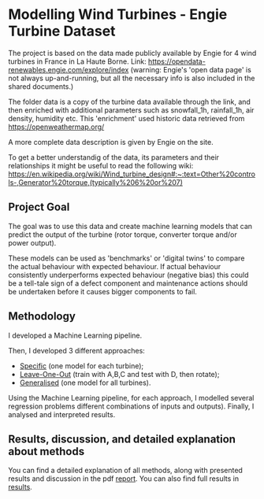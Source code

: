 # Modelling Wind Turbines - Engie Turbine Dataset

The project is based on the data made publicly available by Engie for 4 wind turbines in France in La Haute Borne.
Link: https://opendata-renewables.engie.com/explore/index
(warning: Engie's 'open data page' is not always up-and-running, but all the necessary info is also included in the shared documents.)

The folder data is a copy of the turbine data available through the link, and then enriched with additional parameters such as snowfall_1h, rainfall_1h, air density, humidity etc. This 'enrichment' used historic data retrieved from https://openweathermap.org/

A more complete data description is given by Engie on the site.

To get a better understandig of the data, its parameters and their relationships it might be useful to read the following wiki:
https://en.wikipedia.org/wiki/Wind_turbine_design#:~:text=Other%20controls-,Generator%20torque,(typically%206%20or%207)


## Project Goal

The goal was to use this data and create machine learning models that can predict the output of the turbine (rotor torque, converter torque and/or power output).

These models can be used as 'benchmarks' or 'digital twins' to compare the actual behaviour with expected behaviour.
If actual behaviour consistently underperforms expected behaviour (negative bias) this could be a tell-tale sign of a defect component and maintenance actions
should be undertaken before it causes bigger components to fail.


## Methodology

I developed a Machine Learning pipeline.

Then, I developed 3 different approaches:
  - [Specific](turbine_specific.py) (one model for each turbine);
  - [Leave-One-Out](turbine_LOO.py) (train with A,B,C and test with D, then rotate);
  - [Generalised](turbine_generalized.py) (one model for all turbines).

Using the Machine Learning pipeline, for each approach, I modelled several regression problems different combinations of inputs and outputs).
Finally, I analysed and interpreted results.

## Results, discussion, and detailed explanation about methods

You can find a detailed explanation of all methods, along with presented results and discussion in the pdf [report](report.pdf).
You can also find full results in [results](results.xlsx).
